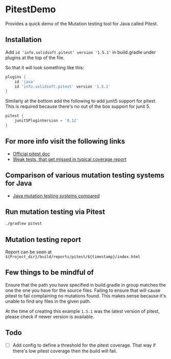 # PitestDemo

Provides a quick demo of the Mutation testing tool for Java called Pitest.

## Installation

Add `id 'info.solidsoft.pitest' version '1.5.1'` in build.gradle under plugins at the top of the file.

So that it will look something like this:

```groovy
plugins {
    id 'java'
    id 'info.solidsoft.pitest' version '1.5.1'
}
```

Similarly at the bottom add the following to add junit5 support for pitest.
This is required because there's no out of the box support for junit 5.

```groovy
pitest {
    junit5PluginVersion = '0.12'
}
```

## For more info visit the following links

- [Official pitest doc](https://pitest.org/)
- [Weak tests, that get missed in typical coverage report](https://pitest.org/weak_tests/)

## Comparison of various mutation testing systems for Java

- [Java mutation testing systems compared](https://pitest.org/java_mutation_testing_systems/)

## Run mutation testing via Pitest

```sh
./gradlew pitest
```

## Mutation testing report

Report can be seen at `${Project_dir}/build/reports/pitest/${timestamp}/index.html`

## Few things to be mindful of

Ensure that the path you have specified in build.gradle in group matches the one the one you have for the source files.
Failing to ensure that will cause pitest to fail complaining no mutations found. This makes sense because it's unable to find any files in the given path.

At the time of creating this example `1.5.1` was the latest version of pitest, please check if newer version is available.

## Todo

- [ ] Add config to define a threshold for the pitest coverage. That way if there's low pitest coverage then the build will fail.
